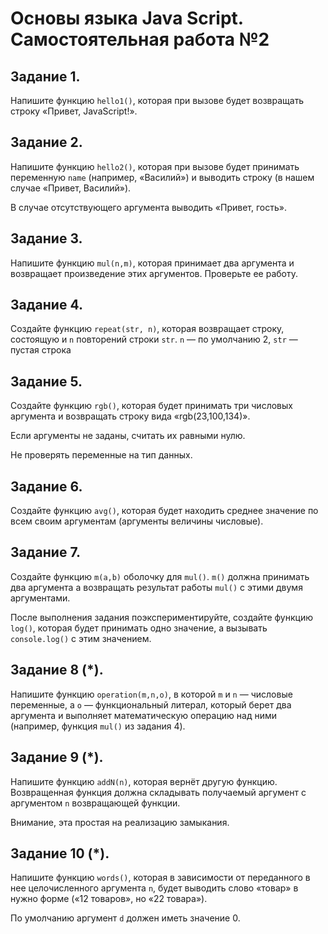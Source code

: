# Основы языка Java Script. Самостоятельная работа №2

## Задание 1.
Напишите функцию `hello1()`, которая при вызове будет возвращать строку «Привет, JavaScript!».

## Задание 2.
Напишите функцию `hello2()`, которая при вызове будет принимать переменную `name` (например, «Василий») и выводить строку (в нашем случае «Привет, Василий»).  

В случае отсутствующего аргумента выводить «Привет, гость».

## Задание 3.
Напишите функцию `mul(n,m)`, которая принимает два аргумента и возвращает произведение этих аргументов. Проверьте ее работу.

## Задание 4.
Создайте функцию `repeat(str, n)`, которая возвращает строку, состоящую и `n` повторений строки `str`. `n` — по умолчанию 2, `str` — пустая строка

## Задание 5.
Создайте функцию `rgb()`, которая будет принимать три числовых аргумента и возвращать строку вида «rgb(23,100,134)». 

Если аргументы не заданы, считать их равными нулю. 

Не проверять переменные на тип данных.
    
## Задание 6. 
Создайте функцию `avg()`, которая будет находить среднее значение по всем своим аргументам (аргументы величины числовые).
    
## Задание 7. 
Создайте функцию `m(a,b)` оболочку для `mul()`. `m()` должна принимать два аргумента а возвращать результат работы `mul()` с этими двумя аргументами. 

После выполнения задания поэкспериментируйте, создайте функцию `log()`, которая будет принимать одно значение, а вызывать  `console.log()` с этим значением.

## Задание 8 (*).
Напишите функцию `operation(m,n,o)`, в которой `m` и `n` — числовые переменные, а `o` — функциональный литерал, который берет два аргумента и выполняет математическую операцию над ними (например, функция `mul()` из задания 4).

## Задание 9 (*).
Напишите функцию `addN(n)`, которая вернёт другую функцию. Возвращенная функция должна складывать получаемый аргумент с аргументом `n` возвращающей функции. 

Внимание, эта простая на реализацию замыкания.

## Задание 10 (*). 
Напишите функцию `words()`,  которая в зависимости от переданного в нее целочисленного аргумента `n`, будет выводить слово «товар» в нужно форме («12 товаров», но «22 товара»). 

По умолчанию аргумент `d` должен иметь значение 0.